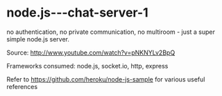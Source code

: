 node.js---chat-server-1
=======================

no authentication, no private communication, no multiroom - just a super simple node.js server. 

Source: http://www.youtube.com/watch?v=pNKNYLv2BpQ

Frameworks consumed: node.js, socket.io, http, express

Refer to https://github.com/heroku/node-js-sample for various useful references
